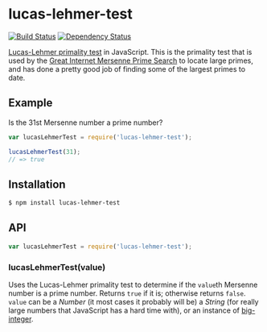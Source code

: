 # lucas-lehmer-test

[![Build Status](https://travis-ci.org/KenanY/lucas-lehmer-test.svg)](https://travis-ci.org/KenanY/lucas-lehmer-test)
[![Dependency Status](https://gemnasium.com/KenanY/lucas-lehmer-test.svg)](https://gemnasium.com/KenanY/lucas-lehmer-test)

[Lucas-Lehmer primality test](https://en.wikipedia.org/wiki/Lucas%E2%80%93Lehmer_primality_test)
in JavaScript. This is the primality test that is used by the
[Great Internet Mersenne Prime Search](http://www.mersenne.org/) to locate large
primes, and has done a pretty good job of finding some of the largest primes to
date.

## Example

Is the 31st Mersenne number a prime number?

``` javascript
var lucasLehmerTest = require('lucas-lehmer-test');

lucasLehmerTest(31);
// => true
```

## Installation

``` bash
$ npm install lucas-lehmer-test
```

## API

``` javascript
var lucasLehmerTest = require('lucas-lehmer-test');
```

### lucasLehmerTest(value)

Uses the Lucas-Lehmer primality test to determine if the `value`th Mersenne
number is a prime number. Returns `true` if it is; otherwise returns `false`.
`value` can be a _Number_ (it most cases it probably will be) a
_String_ (for really large numbers that JavaScript has a hard time with), or an
instance of [big-integer](https://www.npmjs.org/package/big-integer).